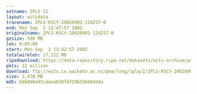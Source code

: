 ```yaml
---
setname: IPLS II
layout: witsdata
tracename: IPLS-KSCY-20020902-124257-0
end: Mon Sep  2 12:47:57 2002
originalname: IPLS-KSCY-20020902-124257-0
gzsize: 590 MB
len: 0:05:00
start: Mon Sep  2 12:42:57 2002
totalwirelen: 17,212 MB
ripedownload: https://data-repository.ripe.net/datasets/wits-archive/pma/long/ipls/2/IPLS-KSCY-20020902-124257-0.gz
pkts: 32 million
download: ftp://wits.cs.waikato.ac.nz/pma/long/ipls/2/IPLS-KSCY-20020902-124257-0.gz
size: 2,470 MB
md5: 6db899445cdaea658fbf29633bb8dd4a
---
```

